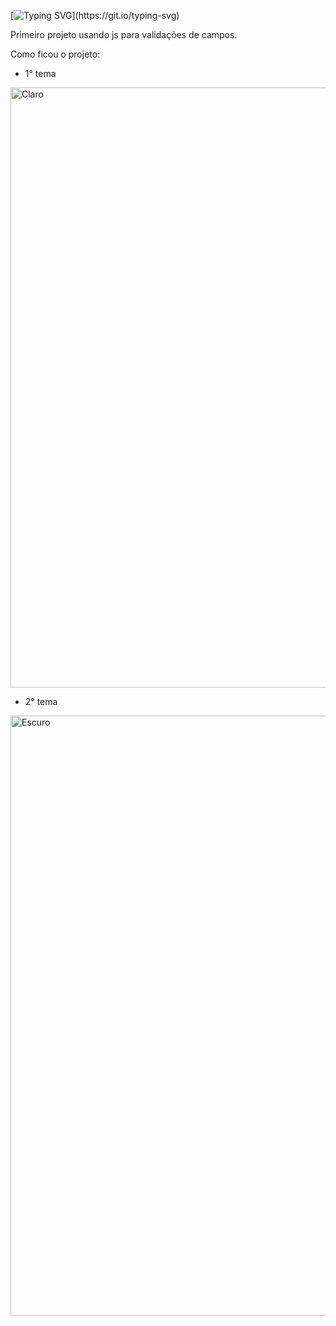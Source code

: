 [![Typing SVG](https://readme-typing-svg.herokuapp.com/?color=f7fobe&size=35&center=true&vCenter=true&width=1000&lines=Simple+form;Be+Welcome!)](https://git.io/typing-svg)


Primeiro projeto usando js para validações de campos.

Como ficou o projeto:

- 1° tema

<img width="960" alt="Claro" src="https://github.com/Lehguanaes/Formularios_Basicos/assets/125403978/d57e8ed9-5fbd-465b-aa7a-5ccd23b20394">


- 2° tema

 <img width="960" alt="Escuro" src="https://github.com/Lehguanaes/Formularios_Basicos/assets/125403978/97822698-13f4-43a1-971b-51eca2f10e49">
